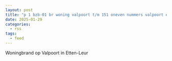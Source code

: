 ```yaml
---
layout: post
title: "p 1 bzb-01 br woning valpoort t/m 151 oneven nummers valpoort etten-leur 203431"
date: 2025-01-29
categories: 
  - rss
tags: 
  - feed
---
```


Woningbrand op Valpoort in Etten-Leur
